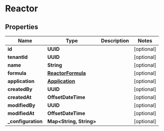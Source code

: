 

# Reactor


## Properties

| Name | Type | Description | Notes |
|------------ | ------------- | ------------- | -------------|
|**id** | **UUID** |  |  [optional] |
|**tenantId** | **UUID** |  |  [optional] |
|**name** | **String** |  |  [optional] |
|**formula** | [**ReactorFormula**](ReactorFormula.md) |  |  [optional] |
|**application** | [**Application**](Application.md) |  |  [optional] |
|**createdBy** | **UUID** |  |  [optional] |
|**createdAt** | **OffsetDateTime** |  |  [optional] |
|**modifiedBy** | **UUID** |  |  [optional] |
|**modifiedAt** | **OffsetDateTime** |  |  [optional] |
|**_configuration** | **Map&lt;String, String&gt;** |  |  [optional] |



